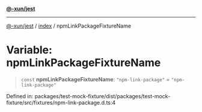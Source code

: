 [**@-xun/jest**](../../README.md)

***

[@-xun/jest](../../README.md) / [index](../README.md) / npmLinkPackageFixtureName

# Variable: npmLinkPackageFixtureName

> `const` **npmLinkPackageFixtureName**: `"npm-link-package"` = `"npm-link-package"`

Defined in: packages/test-mock-fixture/dist/packages/test-mock-fixture/src/fixtures/npm-link-package.d.ts:4
